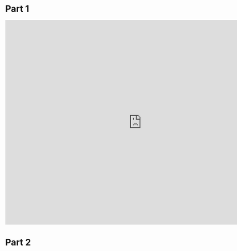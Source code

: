 # Part 1
<iframe src="https://data.oecd.org/chart/6Ode" width="860" height="645" style="border: 0" mozallowfullscreen="true" webkitallowfullscreen="true" allowfullscreen="true"><a href="https://data.oecd.org/chart/6Ode" target="_blank">OECD Chart: General government debt, Total, % of GDP, Annual, 2021</a></iframe>

# Part 2
<div class="flourish-embed flourish-chart" data-src="visualisation/11147781"><script src="https://public.flourish.studio/resources/embed.js"></script></div>
